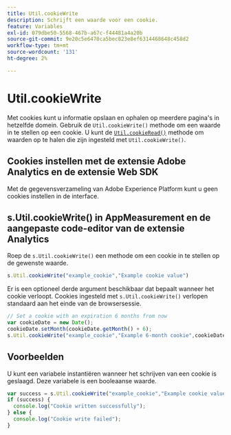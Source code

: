 ```yaml
---
title: Util.cookieWrite
description: Schrijft een waarde voor een cookie.
feature: Variables
exl-id: 079dbe50-5568-467b-a67c-f44481a4a20b
source-git-commit: 9e20c5e6470ca5bec823e8ef6314468648c458d2
workflow-type: tm+mt
source-wordcount: '131'
ht-degree: 2%

---
```


# Util.cookieWrite

Met cookies kunt u informatie opslaan en ophalen op meerdere pagina&#39;s in hetzelfde domein. Gebruik de `Util.cookieWrite()` methode om een waarde in te stellen op een cookie. U kunt de [`Util.cookieRead()`](util-cookieread.md) methode om waarden op te halen die zijn ingesteld met `Util.cookieWrite()`.

## Cookies instellen met de extensie Adobe Analytics en de extensie Web SDK

Met de gegevensverzameling van Adobe Experience Platform kunt u geen cookies instellen in de interface.

## s.Util.cookieWrite() in AppMeasurement en de aangepaste code-editor van de extensie Analytics

Roep de `s.Util.cookieWrite()` een methode om een cookie in te stellen op de gewenste waarde.

```js
s.Util.cookieWrite("example_cookie","Example cookie value")
```

Er is een optioneel derde argument beschikbaar dat bepaalt wanneer het cookie verloopt. Cookies ingesteld met `s.Util.cookieWrite()` verlopen standaard aan het einde van de browsersessie.

```js
// Set a cookie with an expiration 6 months from now
var cookieDate = new Date();
cookieDate.setMonth(cookieDate.getMonth() + 6);
s.Util.cookieWrite("example_cookie","Example 6-month cookie",cookieDate);
```

## Voorbeelden

U kunt een variabele instantiëren wanneer het schrijven van een cookie is geslaagd. Deze variabele is een booleaanse waarde.

```js
var success = s.Util.cookieWrite("example_cookie","Example cookie value");
if (success) {
  console.log("Cookie written successfully");
} else {
  console.log("Cookie write failed");
}
```
